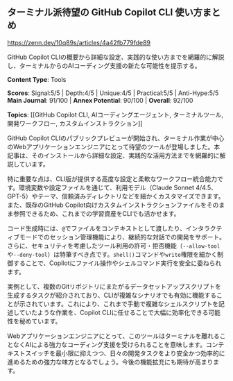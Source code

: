 ## ターミナル派待望の GitHub Copilot CLI 使い方まとめ

https://zenn.dev/10q89s/articles/4a42fb779fde89

GitHub Copilot CLIの概要から詳細な設定、実践的な使い方までを網羅的に解説し、ターミナルからのAIコーディング支援の新たな可能性を提示する。

**Content Type**: Tools

**Scores**: Signal:5/5 | Depth:4/5 | Unique:4/5 | Practical:5/5 | Anti-Hype:5/5
**Main Journal**: 91/100 | **Annex Potential**: 90/100 | **Overall**: 92/100

**Topics**: [[GitHub Copilot CLI, AIコーディングエージェント, ターミナルツール, 開発ワークフロー, カスタムインストラクション]]

GitHub Copilot CLIのパブリックプレビューが開始され、ターミナル作業が中心のWebアプリケーションエンジニアにとって待望のツールが登場しました。本記事は、そのインストールから詳細な設定、実践的な活用方法までを網羅的に解説しています。

特に重要な点は、CLI版が提供する高度な設定と柔軟なワークフロー統合能力です。環境変数や設定ファイルを通じて、利用モデル（Claude Sonnet 4/4.5、GPT-5）やテーマ、信頼済みディレクトリなどを細かくカスタマイズできます。また、既存のGitHub Copilot向けカスタムインストラクションファイルをそのまま参照できるため、これまでの学習資産をCLIでも活かせます。

コード生成時には、`@`でファイルをコンテキストとして渡したり、インタラクティブモードでのセッション管理機能により、継続的な対話での開発をサポート。さらに、セキュリティを考慮したツール利用の許可・拒否機能（`--allow-tool`や`--deny-tool`）は特筆すべき点です。`shell()`コマンドや`write`権限を細かく制御することで、Copilotにファイル操作やシェルコマンド実行を安全に委ねられます。

実例として、複数のGitリポジトリにまたがるデータセットアップスクリプトを生成するタスクが紹介されており、CLIが複雑なシナリオでも有効に機能することが示されています。これにより、これまで手動で複雑なシェルスクリプトを記述していたような作業を、Copilot CLIに任せることで大幅に効率化できる可能性を秘めています。

Webアプリケーションエンジニアにとって、このツールはターミナルを離れることなくAIによる強力なコーディング支援を受けられることを意味します。コンテキストスイッチを最小限に抑えつつ、日々の開発タスクをより安全かつ効率的に進めるための強力な味方となるでしょう。今後の機能拡充にも期待が高まります。